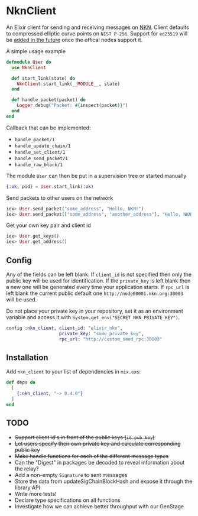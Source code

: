 # NknClient

An Elixir client for sending and receiving messages on [NKN](https://nkn.org).
Client defaults to compressed elliptic curve points on `NIST P-256`. Support for `ed25519` will be [added in the future](https://github.com/nknorg/nkn/issues/74) once the offical nodes support it.

A simple usage example

```elixir
defmodule User do
  use NknClient

  def start_link(state) do
    NknClient.start_link(__MODULE__, state)
  end

  def handle_packet(packet) do
    Logger.debug("Packet: #{inspect(packet)}")
  end
end
```

Callback that can be implemented:

- `handle_packet/1`
- `handle_update_chain/1`
- `handle_set_client/1`
- `handle_send_packet/1`
- `handle_raw_block/1`

The module `User` can then be put in a supervision tree or started manually

```elixir
{:ok, pid} = User.start_link(:ok)
```

Send packets to other users on the network

```elixir
iex> User.send_packet("some_address", "Hello, NKN!")
iex> User.send_packet(["some_address", "another_address"], "Hello, NKN!")
```

Get your own key pair and client id

```elixir
iex> User.get_keys()
iex> User.get_address()
```

## Config

Any of the fields can be left blank. If `client_id` is not specified then only the public key will be used for identification. If the `private_key` is left blank then a new one will be generated every time your application starts. If `rpc_url` is left blank the current public default one `http://node00001.nkn.org:30003` will be used.

Do not place your private key in your repository, set it as an environment variable and access it with `System.get_env("SECRET_NKN_PRIVATE_KEY")`.

```elixir
config :nkn_client, client_id: "elixir_nkn",
                    private_key: "some_private_key",
                    rpc_url: "http://custom_seed_rpc:30003"
```

## Installation

Add `nkn_client` to your list of dependencies in `mix.exs`:

```elixir
def deps do
  [
    {:nkn_client, "~> 0.4.0"}
  ]
end
```

## TODO

- ~~Support client id's in front of the public keys (`id.pub_key`)~~
- ~~Let users specify their own private key and calculate corresponding public key~~
- ~~Make handle functions for each of the different message types~~
- Can the "Digest" in packages be decoded to reveal information about the relay?
- Add a non-empty `Signature` to sent messages
- Store the data from updateSigChainBlockHash and expose it through the library API
- Write more tests!
- Declare type specifications on all functions
- Investigate how we can achieve better throughput with our GenStage